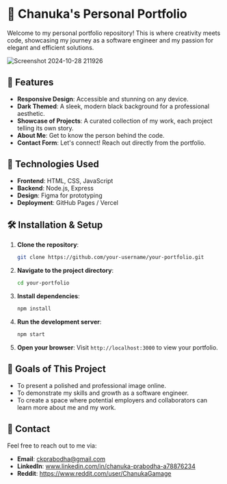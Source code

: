 # 🎨 Chanuka's Personal Portfolio

Welcome to my personal portfolio repository! This is where creativity meets code, showcasing my journey as a software engineer and my passion for elegant and efficient solutions.

![Screenshot 2024-10-28 211926](https://github.com/user-attachments/assets/133455e2-5b10-466f-abd0-060b3ac7e2fb)

## 🌟 Features

- **Responsive Design**: Accessible and stunning on any device.
- **Dark Themed**: A sleek, modern black background for a professional aesthetic.
- **Showcase of Projects**: A curated collection of my work, each project telling its own story.
- **About Me**: Get to know the person behind the code.
- **Contact Form**: Let's connect! Reach out directly from the portfolio.

## 🚀 Technologies Used

- **Frontend**: HTML, CSS, JavaScript
- **Backend**: Node.js, Express
- **Design**: Figma for prototyping
- **Deployment**: GitHub Pages / Vercel

## 🛠️ Installation & Setup

1. **Clone the repository**:
    ```bash
    git clone https://github.com/your-username/your-portfolio.git
    ```
2. **Navigate to the project directory**:
    ```bash
    cd your-portfolio
    ```
3. **Install dependencies**:
    ```bash
    npm install
    ```
4. **Run the development server**:
    ```bash
    npm start
    ```
5. **Open your browser**:
   Visit `http://localhost:3000` to view your portfolio.

## 🎯 Goals of This Project

- To present a polished and professional image online.
- To demonstrate my skills and growth as a software engineer.
- To create a space where potential employers and collaborators can learn more about me and my work.

  
## 💭 Contact

Feel free to reach out to me via:

- **Email**: ckprabodha@gmail.com
- **LinkedIn**: www.linkedin.com/in/chanuka-prabodha-a78876234
- **Reddit**: https://www.reddit.com/user/ChanukaGamage
